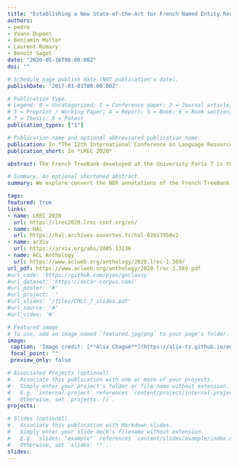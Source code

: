 ```yaml
---
title: "Establishing a New State-of-the-Art for French Named Entity Recognition"
authors:
- pedro
- Yoann Dupont
- Benjamin Muller
- Laurent Romary
- Benoît Sagot
date: "2020-05-16T00:00:00Z"
doi: ""

# Schedule page publish date (NOT publication's date).
publishDate: "2017-01-01T00:00:00Z"

# Publication type.
# Legend: 0 = Uncategorized; 1 = Conference paper; 2 = Journal article;
# 3 = Preprint / Working Paper; 4 = Report; 5 = Book; 6 = Book section;
# 7 = Thesis; 8 = Patent
publication_types: ["1"]

# Publication name and optional abbreviated publication name.
publication: In *The 12th International Conference on Language Resources and Evaluation*
publication_short: In *LREC 2020*

abstract: The French TreeBank developed at the University Paris 7 is the main source of morphosyntactic and syntactic annotations for French. However, it does not include explicit information related to named entities, which are among the most useful information for several natural language processing tasks and applications. Moreover, no large-scale French corpus with named entity annotations contain referential information, which complement the type and the span of each mention with an indication of the entity it refers to. We have manually annotated the French TreeBank with such information, after an automatic pre-annotation step. We sketch the underlying annotation guidelines and we provide a few figures about the resulting annotations.

# Summary. An optional shortened abstract.
summary: We explore convert the NER annotations of the French TreeBank to a more user-friendly format and establish a new state of the art for French NER.

tags:
featured: true
links:
- name: LREC 2020
  url: https://lrec2020.lrec-conf.org/en/
- name: HAL
  url: https://hal.archives-ouvertes.fr/hal-02617950v2
- name: arXiv
  url: https://arxiv.org/abs/2005.13236
- name: ACL Anthology
  url: https://www.aclweb.org/anthology/2020.lrec-1.569/
url_pdf: https://www.aclweb.org/anthology/2020.lrec-1.569.pdf
#url_code: 'https://github.com/pjox/goclassy'
#url_dataset: 'https://oscar-corpus.com/'
#url_poster: '#'
#url_project: ''
#url_slides: '/files/CMLC_7_slides.pdf'
#url_source: '#'
#url_video: '#'

# Featured image
# To use, add an image named `featured.jpg/png` to your page's folder. 
image:
 caption: 'Image credit: [**Alix Chagué**](https://alix-tz.github.io/en/index.html)'
 focal_point: ""
 preview_only: false

# Associated Projects (optional).
#   Associate this publication with one or more of your projects.
#   Simply enter your project's folder or file name without extension.
#   E.g. `internal-project` references `content/project/internal-project/index.md`.
#   Otherwise, set `projects: []`.
projects:

# Slides (optional).
#   Associate this publication with Markdown slides.
#   Simply enter your slide deck's filename without extension.
#   E.g. `slides: "example"` references `content/slides/example/index.md`.
#   Otherwise, set `slides: ""`.
slides:
---
```

